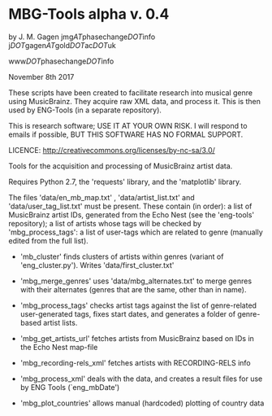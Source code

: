 # MBG-Tools alpha v. 0.4

by J. M. Gagen
jmg*AT*phasechange*DOT*info
j*DOT*gagen*AT*gold*DOT*ac*DOT*uk

www*DOT*phasechange*DOT*info

November 8th 2017

These scripts have been created to facilitate research into musical genre using MusicBrainz. 
They acquire raw XML data, and process it.
This is then used by ENG-Tools (in a separate repository).   

This is research software; USE IT AT YOUR OWN RISK. 
I will respond to emails if possible, BUT THIS SOFTWARE HAS NO FORMAL SUPPORT.

LICENCE: 
http://creativecommons.org/licenses/by-nc-sa/3.0/

Tools for the acquisition and processing of MusicBrainz artist data. 

Requires Python 2.7, the 'requests' library, and the 'matplotlib' library. 

The files 'data/en_mb_map.txt' , 'data/artist_list.txt' and 'data/user_tag_list.txt' must be present. 
These contain (in order): a list of MusicBrainz artist IDs, generated from the Echo Nest (see the 'eng-tools' repository); 
a list of artists whose tags will be checked by 'mbg_process_tags': a list of user-tags which are related to genre (manually edited from the full list). 

- 'mb_cluster' finds clusters of artists within genres (variant of 'eng_cluster.py'). Writes 'data/first_cluster.txt'

- 'mbg_merge_genres' uses 'data/mbg_alternates.txt' to merge genres with their alternates (genres that are the same, other than in name). 

- 'mbg_process_tags' checks artist tags against the list of genre-related user-generated tags, fixes start dates, and generates a folder of genre-based artist lists.  

- 'mbg_get_artists_url' fetches artists from MusicBrainz based on IDs in the Echo Nest map-file

- 'mbg_recording-rels_xml' fetches artists with RECORDING-RELS info

- 'mbg_process_xml' deals with the data, and creates a result files for use by ENG Tools (`eng_mbDate')

- 'mbg_plot_countries' allows manual (hardcoded) plotting of country data